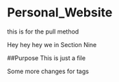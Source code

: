 # Personal_Website

this is for the pull method

Hey hey hey we in Section Nine

##Purpose
This is just a file

Some more changes for tags
